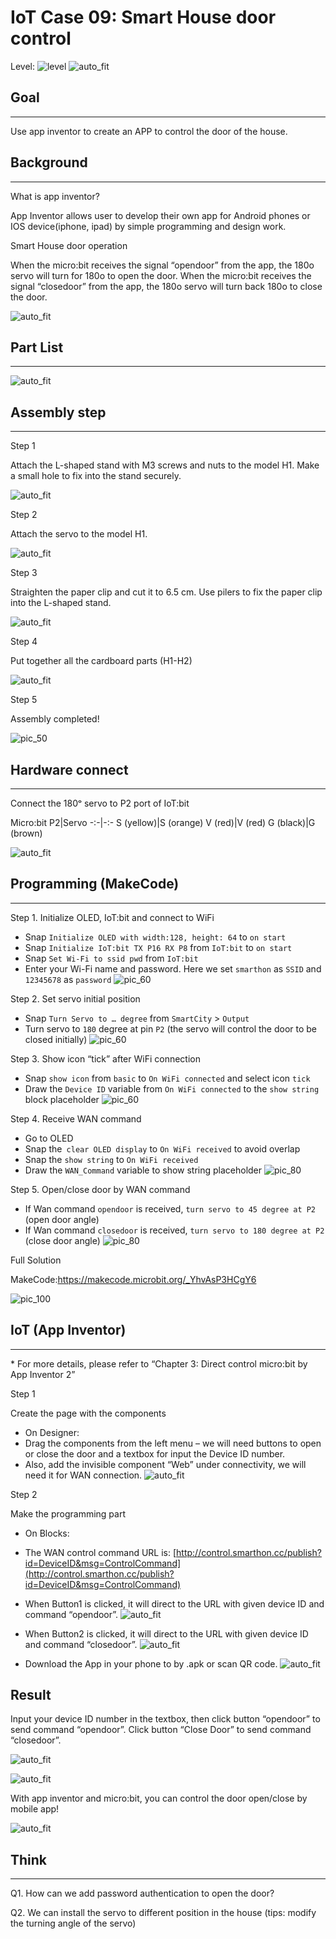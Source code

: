 # IoT Case 09: Smart House door control

Level: ![level](images/level4.png)
![auto_fit](images/Case9/case-09.png)<P>

## Goal
<HR>

Use app inventor to create an APP to control the door of the house. <BR><P>

## Background
<HR>

<span id="subtitle">What is app inventor?</span><BR><P>
App Inventor allows user to develop their own app for Android phones or IOS device(iphone, ipad) by simple programming and design work.<BR><P>
<span id="subtitle">Smart House door operation</span><BR><P>
When the micro:bit receives the signal “opendoor” from the app, the 180o servo will turn for 180o to open the door. When the micro:bit receives the signal “closedoor” from the app, the 180o servo will turn back 180o to close the door.<BR><P>
![auto_fit](images/Case9/Concept-diagram-Case9.png)<P>

## Part List
<HR>

![auto_fit](images/Case9/case9_parts.png)<P>

## Assembly step
<HR>

<span id="subtitle">Step 1</span><BR><P>
Attach the L-shaped stand with M3 screws and nuts to the model H1. Make a small hole to fix into the stand securely.<BR><P>
![auto_fit](images/Case9/Case9_ass1.png)<P>
<span id="subtitle">Step 2</span><BR><P>
Attach the servo to the model H1.<BR><P>
![auto_fit](images/Case9/Case9_ass2.png)<P>
<span id="subtitle">Step 3</span><BR><P>
Straighten the paper clip and cut it to 6.5 cm. Use pilers to fix the paper clip into the L-shaped stand.<BR><P>
![auto_fit](images/Case9/Case9_ass3.png)<P>
<span id="subtitle">Step 4</span><BR><P>
Put together all the cardboard parts (H1-H2)<BR><P>
![auto_fit](images/Case9/Case9_ass4.png)<P>
<span id="subtitle">Step 5</span><BR><P>
Assembly completed!<BR><P>
![pic_50](images/Case9/Case9_ass5.png)<P>


## Hardware connect
<HR>

Connect the 180ᵒ servo to P2 port of IoT:bit<BR><P>

Micro:bit P2|Servo
-:-|-:-
S (yellow)|S (orange)
V (red)|V (red)
G (black)|G (brown)

![auto_fit](images/Case9/Case9_hardware.png)<P>

## Programming (MakeCode)
<HR>

<span id="subtitle">Step 1. Initialize OLED, IoT:bit and connect to WiFi
* Snap `Initialize OLED with width:128, height: 64` to `on start`
* Snap `Initialize IoT:bit TX P16 RX P8` from `IoT:bit` to `on start`
* Snap `Set Wi-Fi to ssid pwd` from `IoT:bit`
* Enter your Wi-Fi name and password. Here we set `smarthon` as `SSID` and `12345678` as `password`
![pic_60](images/Case9/Case9_p1.png)<P>

<span id="subtitle">Step 2. Set servo initial position</span><BR><P>
* Snap `Turn Servo to … degree` from `SmartCity` > `Output`
* Turn servo to `180` degree at pin `P2` (the servo will control the door to be closed initially)
![pic_60](images/Case9/Case9_p2.png)<P>

<span id="subtitle">Step 3. Show icon “tick” after WiFi connection</span><BR><P>
* Snap `show icon` from `basic` to `On WiFi connected` and select icon `tick`
* Draw the `Device ID` variable from `On WiFi connected` to the `show string` block placeholder
![pic_60](images/Case9/Case9_p3.png)<P>

<span id="subtitle">Step 4. Receive WAN command</span><BR><P>
* Go to OLED
* Snap the` clear OLED display` to `On WiFi received` to avoid overlap
* Snap the `show string` to `On WiFi received`
* Draw the `WAN_Command` variable to show string placeholder
![pic_80](images/Case9/Case9_p4.png)<P>

<span id="subtitle">Step 5. Open/close door by WAN command</span><BR><P>
* If Wan command `opendoor` is received, `turn servo to 45 degree at P2` (open door angle)
* If Wan command `closedoor` is received, `turn servo to 180 degree at P2` (close door angle)
![pic_80](images/Case9/Case9_p5.png)<P>

<span id="subtitle">Full Solution<BR><P>
MakeCode:<a href="https://makecode.microbit.org/_YhvAsP3HCgY6" target="_blank">https://makecode.microbit.org/_YhvAsP3HCgY6</a>

![pic_100](images/Case9/Case9_full_program.png)<P>

 
## IoT (App Inventor)
<HR>

<span id="remarks">* For more details, please refer to “Chapter 3: Direct control micro:bit by App Inventor 2”</span><BR><P>


<span id="subtitle">Step 1</span><BR><P>
Create the page with the components<BR><P>
* On Designer:
* Drag the components from the left menu – we will need buttons to open or close the door and a textbox for input the Device ID number. 
* Also, add the invisible component “Web” under connectivity, we will need it for WAN connection.
![auto_fit](images/Case9/Case9_iot1.png)<P>


<span id="subtitle">Step 2</span><BR><P>
Make the programming part
* On Blocks: 
* The WAN control command URL is: 
[http://control.smarthon.cc/publish?id=DeviceID&msg=ControlCommand](http://control.smarthon.cc/publish?id=DeviceID&msg=ControlCommand)

* When Button1 is clicked, it will direct to the URL with given device ID and command “opendoor”.
![auto_fit](images/Case9/Case9_iot2.png)<P>
* When Button2 is clicked, it will direct to the URL with given device ID and command “closedoor”.
![auto_fit](images/Case9/Case9_iot3.png)<P>
* Download the App in your phone to by .apk or scan QR code.
![auto_fit](images/Case9/Case9_iot4.png)<P>
 
## Result
Input your device ID number in the textbox, then click button “opendoor” to send command “opendoor”. Click button “Close Door” to send command “closedoor”.<BR><P>
![auto_fit](images/Case9/Case9_result1.png)<P>

 
![auto_fit](images/Case9/Case9_result3.png)<P>

With app inventor and micro:bit, you can control the door open/close by mobile app!<BR><P>
![auto_fit](images/Case9/Case9_result4.gif)<P>


## Think
<HR>

Q1. How can we add password authentication to open the door?<BR><P>
Q2. We can install the servo to different position in the house (tips: modify the turning angle of the servo)<BR><P>

